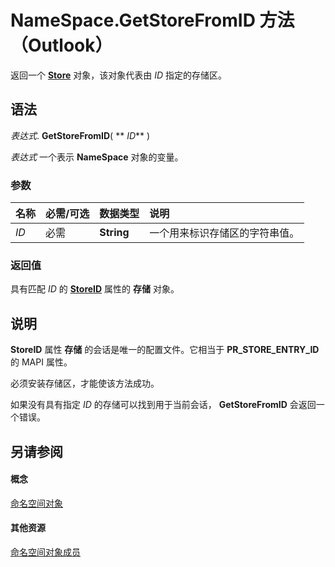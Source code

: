 
# NameSpace.GetStoreFromID 方法 （Outlook）

返回一个  **[Store](1eb22fe9-8849-7476-5388-2515b48591b9.md)** 对象，该对象代表由 _ID_ 指定的存储区。


## 语法

 _表达式_. **GetStoreFromID**( ** _ID_** )

 _表达式_ 一个表示 **NameSpace** 对象的变量。


### 参数



|**名称**|**必需/可选**|**数据类型**|**说明**|
|:-----|:-----|:-----|:-----|
| _ID_|必需|**String**|一个用来标识存储区的字符串值。|

### 返回值

具有匹配 _ID_ 的 **[StoreID](fce5fa3a-87dc-68c5-ba5f-ee1430584b5d.md)** 属性的 **存储** 对象。


## 说明

 **StoreID** 属性 **存储** 的会话是唯一的配置文件。它相当于 **PR_STORE_ENTRY_ID** 的 MAPI 属性。

必须安装存储区，才能使该方法成功。

如果没有具有指定 _ID_ 的存储可以找到用于当前会话， **GetStoreFromID** 会返回一个错误。


## 另请参阅


#### 概念


[命名空间对象](f0dcaa19-07f5-5d42-a3bf-2e42b7885644.md)
#### 其他资源


[命名空间对象成员](d7a978a3-a2c8-6195-c5f8-af8773500456.md)